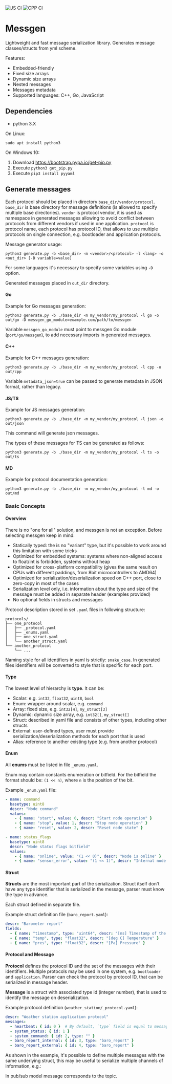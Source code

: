 ![JS CI](https://github.com/pavletto/messgen/actions/workflows/js.yml/badge.svg)
![CPP CI](https://github.com/pavletto/messgen/actions/workflows/cpp.yml/badge.svg)

# Messgen

Lightweight and fast message serialization library.
Generates message classes/structs from yml scheme.

Features:

- Embedded-friendly
- Fixed size arrays
- Dynamic size arrays
- Nested messages
- Messages metadata
- Supported languages: C++, Go, JavaScript

## Dependencies

- python 3.X

On Linux:

```
sudo apt install python3
```

On Windows 10:

1. Download https://bootstrap.pypa.io/get-pip.py
2. Execute `python3 get_pip.py`
3. Execute `pip3 install pyyaml`

## Generate messages

Each protocol should be placed in directory `base_dir/vendor/protocol`.
`base_dir` is base directory for message definitions (is allowed to specify multiple base directories).
`vendor` is protocol vendor, it is used as namespace in generated messages allowing to avoid conflict between protocols from different vendors if used in one application.
`protocol` is protocol name, each protocol has protocol ID, that allows to use multiple protocols on single connection, e.g. bootloader and application protocols.

Message generator usage:
```
python3 generate.py -b <base_dir> -m <vendor>/<protocol> -l <lang> -o <out_dir> [-D variable=value]
```

For some languages it's necessary to specify some variables using `-D` option.

Generated messages placed in `out_dir` directory.

#### Go

Example for Go messages generation:

```
python3 generate.py -b ./base_dir -m my_vendor/my_protocol -l go -o out/go -D messgen_go_module=example.com/path/to/messgen
```

Variable `messgen_go_module` must point to messgen Go module (`port/go/messgen`), to add necessary imports in generated messages.

#### C++

Example for C++ messages generation:

```
python3 generate.py -b ./base_dir -m my_vendor/my_protocol -l cpp -o out/cpp
```

Variable `metadata_json=true` can be passed to generate metadata in JSON format, rather than legacy.

#### JS/TS

Example for JS messages generation:

```
python3 generate.py -b ./base_dir -m my_vendor/my_protocol -l json -o out/json
```
This command will generate json messages. 

The types of these messages for TS can be generated as follows:

```
python3 generate.py -b ./base_dir -m my_vendor/my_protocol -l ts -o out/ts
```

#### MD

Example for protocol documentation generation:

```
python3 generate.py -b ./base_dir -m my_vendor/my_protocol -l md -o out/md
```

### Basic Concepts

#### Overview

There is no "one for all" solution, and messgen is not an exception.
Before selecting messgen keep in mind:

- Statically typed: the is no "variant" type, but it's possible to work around this limitation with some tricks
- Optimized for embedded systems: systems where non-aligned access to float/int is forbidden, systems without heap
- Optimized for cross-platform compatibility (gives the same result on CPUs with different paddings, from 8bit microcontrollers to AMD64)
- Optimized for serialization/deserialization speed on C++ port, close to zero-copy in most of the cases
- Serialization level only, i.e. information about the type and size of the message must be added in separate header (examples provided)
- No optional fields in structs and messages

Protocol description stored in set `.yaml` files in following structure:

```
protocols/
├── one_protocol
│   ├── _protocol.yaml
│   ├── _enums.yaml
│   ├── one_struct.yaml
│   └── another_struct.yaml
└── another_protocol
    └── ...
```

Naming style for all identifiers in yaml is strictly: `snake_case`.
In generated files identifiers will be converted to style that is specific for each port.

#### Type

The lowest level of hierarchy is **type**. It can be:

- Scalar: e.g. `int32`, `float32`, `uint8`, `bool`
- Enum: wrapper around scalar, e.g. `command`
- Array: fixed size, e.g. `int32[4]`, `my_struct[3]`
- Dynamic: dynamic size array, e.g. `int32[]`, `my_struct[]`
- Struct: described in yaml file and consists of other types, including other structs
- External: user-defined types, user must provide serialization/deserialization methods for each port that is used
- Alias: reference to another existing type (e.g. from another protocol)

#### Enum

All **enums** must be listed in file `_enums.yaml`.

Enum may contain constants enumeration or bitfield.
For the bitfield the format should be: `(1 << n)`, where `n` is the position of the bit.

Example `_enum.yaml` file:
```yaml
- name: command
  basetype: uint8
  descr: "Node command"
  values:
    - { name: "start", value: 0, descr: "Start node operation" }
    - { name: "stop", value: 1, descr: "Stop node operation" }
    - { name: "reset", value: 2, descr: "Reset node state" }

- name: status_flags
  basetype: uint8
  descr: "Node status flags bitfield"
  values:
    - { name: "online", value: "(1 << 0)", descr: "Node is online" }
    - { name: "sensor_error", value: "(1 << 1)", descr: "Internal node error" }
```

#### Struct

**Structs** are the most important part of the serialization.
Struct itself don't have any type identifier that is serialized in the message, parser must know the type in advance.

Each struct defined in separate file.

Example struct definition file (`baro_report.yaml`):
```yaml
descr: "Barometer report"
fields:
  - { name: "timestamp", type: "uint64", descr: "[ns] Timestamp of the measurement" }
  - { name: "temp", type: "float32", descr: "[deg C] Temperature" }
  - { name: "pres", type: "float32", descr: "[Pa] Pressure" }
```

#### Protocol and Message

**Protocol** defines the protocol ID and the set of the messages with their identifiers.
Multiple protocols may be used in one system, e.g. `bootloader` and `application`.
Parser can check the protocol by protocol ID, that can be serialized in message header.

**Message** is a struct with associated type id (integer number), that is used to identify the message on deserialization.

Example protocol definition (`weather_station/_protocol.yaml`):

```yaml
descr: "Weather station application protocol"
messages:
  - heartbeat: { id: 0 }  # By default, `type` field is equal to message name from current protocol
  - system_status: { id: 1 }
  - system_command: { id: 2, type: "" }
  - baro_report_internal: { id: 3, type: "baro_report" }
  - baro_report_external: { id: 4, type: "baro_report" }
```

As shown in the example, it's possible to define multiple messages with the same underlying struct, this may be useful to serialize multiple channels of information, e.g.:

In pub/sub model message corresponds to the topic.
